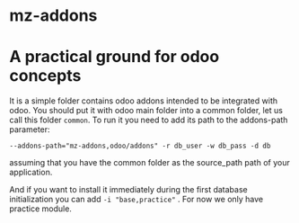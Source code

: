 # mz-addons
# A practical ground for odoo concepts

It is a simple folder contains odoo addons intended to be integrated with odoo.
You should put it with odoo main folder into a common folder, let us call this folder `common`.
To run it you need to add its path to the addons-path parameter:
```
--addons-path="mz-addons,odoo/addons" -r db_user -w db_pass -d db 
```
assuming that you have the common folder as the source_path path of your application.

And if you want to install it immediately during the first database initialization you can add `-i "base,practice"` . For now we only have practice module.
 

